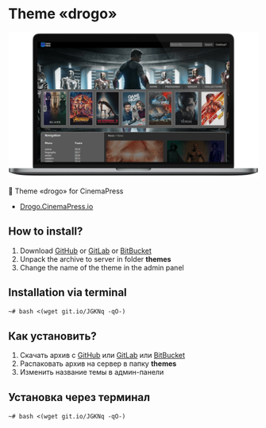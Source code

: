 # Theme «drogo»

![Theme «drogo» for CinemaPress](https://raw.githubusercontent.com/CinemaPress/Theme-Drogo/master/screenshot.png "Theme «drogo» for CinemaPress")

:art: Theme «drogo» for CinemaPress

- [Drogo.CinemaPress.io](http://Drogo.CinemaPress.io/)

## How to install?
1. Download [GitHub](https://github.com/CinemaPress/Theme-Drogo/archive/master.zip) or [GitLab](https://gitlab.com/CinemaPress/Theme-Drogo/repository/archive.zip) or [BitBucket](https://bitbucket.org/cinemapress/theme-drogo/get/master.zip)
2. Unpack the archive to server in folder **themes**
3. Change the name of the theme in the admin panel

## Installation via terminal
```
~# bash <(wget git.io/JGKNq -qO-)
```

## Как установить?
1. Скачать архив с [GitHub](https://github.com/CinemaPress/Theme-Drogo/archive/master.zip) или [GitLab](https://gitlab.com/CinemaPress/Theme-Drogo/repository/archive.zip) или [BitBucket](https://bitbucket.org/cinemapress/theme-drogo/get/master.zip)
2. Распаковать архив на сервер в папку **themes**
3. Изменить название темы в админ-панели

## Установка через терминал
```
~# bash <(wget git.io/JGKNq -qO-)
```